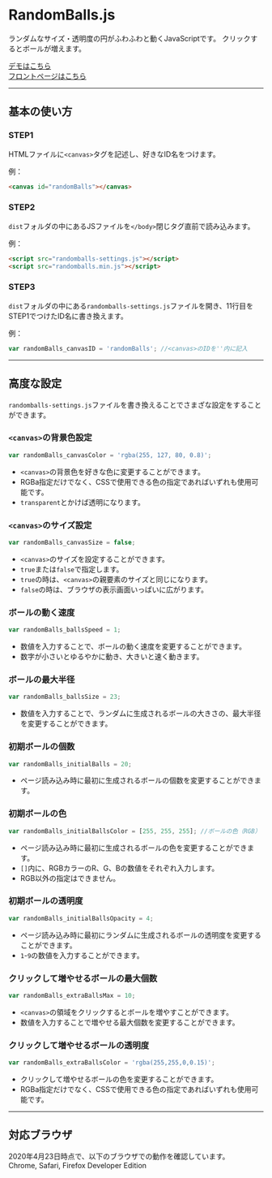 # RandomBalls.js

ランダムなサイズ・透明度の円がふわふわと動くJavaScriptです。
クリックするとボールが増えます。

[デモはこちら](https://gita-mw.github.io/randomballs/dist/demo.html)  
[フロントページはこちら](https://gita-mw.github.io/randomballs/)

---

## 基本の使い方

### STEP1
HTMLファイルに`<canvas>`タグを記述し、好きなID名をつけます。

例：
~~~html
<canvas id="randomBalls"></canvas>
~~~

### STEP2
`dist`フォルダの中にあるJSファイルを`</body>`閉じタグ直前で読み込みます。

例：
~~~html
<script src="randomballs-settings.js"></script>
<script src="randomballs.min.js"></script>
~~~

### STEP3
`dist`フォルダの中にある`randomballs-settings.js`ファイルを開き、11行目をSTEP1でつけたID名に書き換えます。

例：
~~~javascript
var randomBalls_canvasID = 'randomBalls'; //<canvas>のIDを''内に記入
~~~

---

## 高度な設定

`randomballs-settings.js`ファイルを書き換えることでさまざな設定をすることができます。

### `<canvas>`の背景色設定
~~~javascript
var randomBalls_canvasColor = 'rgba(255, 127, 80, 0.8)';
~~~
- `<canvas>`の背景色を好きな色に変更することができます。
- RGBa指定だけでなく、CSSで使用できる色の指定であればいずれも使用可能です。
- `transparent`とかけば透明になります。

### `<canvas>`のサイズ設定
~~~javascript
var randomBalls_canvasSize = false;
~~~
- `<canvas>`のサイズを設定することができます。
- `true`または`false`で指定します。
- `true`の時は、`<canvas>`の親要素のサイズと同じになります。
- `false`の時は、ブラウザの表示画面いっぱいに広がります。

### ボールの動く速度
~~~javascript
var randomBalls_ballsSpeed = 1;
~~~
- 数値を入力することで、ボールの動く速度を変更することができます。
- 数字が小さいとゆるやかに動き、大きいと速く動きます。

### ボールの最大半径
~~~javascript
var randomBalls_ballsSize = 23;
~~~
- 数値を入力することで、ランダムに生成されるボールの大きさの、最大半径を変更することができます。

### 初期ボールの個数
~~~javascript
var randomBalls_initialBalls = 20;
~~~
- ページ読み込み時に最初に生成されるボールの個数を変更することができます。

### 初期ボールの色
~~~javascript
var randomBalls_initialBallsColor = [255, 255, 255]; //ボールの色（RGB）
~~~
- ページ読み込み時に最初に生成されるボールの色を変更することができます。
- `[]`内に、RGBカラーのR、G、Bの数値をそれぞれ入力します。
- RGB以外の指定はできません。

### 初期ボールの透明度
~~~javascript
var randomBalls_initialBallsOpacity = 4;
~~~
- ページ読み込み時に最初にランダムに生成されるボールの透明度を変更することができます。
- `1`-`9`の数値を入力することができます。

### クリックして増やせるボールの最大個数
~~~javascript
var randomBalls_extraBallsMax = 10;
~~~
- `<canvas>`の領域をクリックするとボールを増やすことができます。
- 数値を入力することで増やせる最大個数を変更することができます。

### クリックして増やせるボールの透明度
~~~javascript
var randomBalls_extraBallsColor = 'rgba(255,255,0,0.15)';
~~~
- クリックして増やせるボールの色を変更することができます。
- RGBa指定だけでなく、CSSで使用できる色の指定であればいずれも使用可能です。

---

## 対応ブラウザ
2020年4月23日時点で、以下のブラウザでの動作を確認しています。  
Chrome, Safari, Firefox Developer Edition